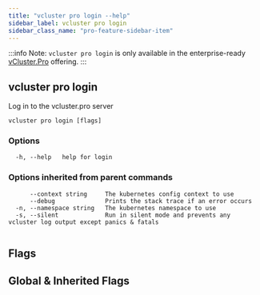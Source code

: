 ```yaml
---
title: "vcluster pro login --help"
sidebar_label: vcluster pro login
sidebar_class_name: "pro-feature-sidebar-item"
---
```


:::info Note:
`vcluster pro login` is only available in the enterprise-ready [vCluster.Pro](https://vcluster.pro) offering.
:::

## vcluster pro login

Log in to the vcluster.pro server

```
vcluster pro login [flags]
```

### Options

```
  -h, --help   help for login
```

### Options inherited from parent commands

```
      --context string     The kubernetes config context to use
      --debug              Prints the stack trace if an error occurs
  -n, --namespace string   The kubernetes namespace to use
  -s, --silent             Run in silent mode and prevents any vcluster log output except panics & fatals
```

```

```


## Flags
## Global & Inherited Flags
